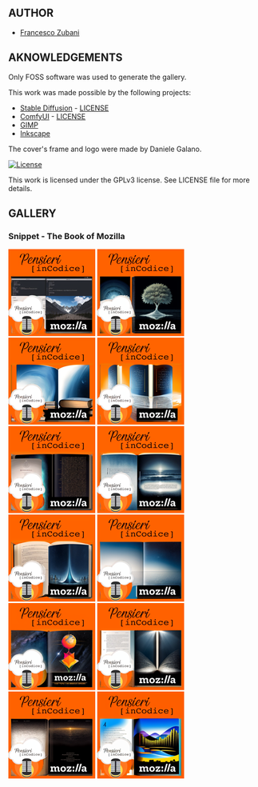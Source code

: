 ## AUTHOR

- [Francesco Zubani](https://www.linkedin.com/in/francesco-zubani-5957081a6/)

## AKNOWLEDGEMENTS

Only FOSS software was used to generate the gallery.

This work was made possible by the following projects:

- [Stable Diffusion](https://github.com/CompVis/stable-diffusion) - [LICENSE](https://github.com/CompVis/stable-diffusion/blob/main/LICENSE)
- [ComfyUI](https://github.com/comfyanonymous/ComfyUI) - [LICENSE](https://github.com/comfyanonymous/ComfyUI/blob/master/LICENSE)
- [GIMP](https://www.gimp.org/)
- [Inkscape](https://inkscape.org/)

The cover's frame and logo were made by Daniele Galano.

[![License](https://img.shields.io/badge/License-GPL%20v3-blue.svg)](http://www.gnu.org/licenses/gpl-3.0)

This work is licensed under the GPLv3 license.
See LICENSE file for more details.

## GALLERY

### Snippet - The Book of Mozilla

<div class="gallery">
  <a href="PIC98_01.png"><img class="thumbnail" src="./thumbs/PIC98_01.png" alt="PIC98_01"></a>
  <a href="PIC98_02.png"><img class="thumbnail" src="./thumbs/PIC98_02.png" alt="PIC98_02"></a>
  <a href="PIC98_03.png"><img class="thumbnail" src="./thumbs/PIC98_03.png" alt="PIC98_03"></a>
  <a href="PIC98_04.png"><img class="thumbnail" src="./thumbs/PIC98_04.png" alt="PIC98_04"></a>
  <a href="PIC98_05.png"><img class="thumbnail" src="./thumbs/PIC98_05.png" alt="PIC98_05"></a>
  <a href="PIC98_06.png"><img class="thumbnail" src="./thumbs/PIC98_06.png" alt="PIC98_06"></a>
  <a href="PIC98_07.png"><img class="thumbnail" src="./thumbs/PIC98_07.png" alt="PIC98_07"></a>
  <a href="PIC98_08.png"><img class="thumbnail" src="./thumbs/PIC98_08.png" alt="PIC98_08"></a>
  <a href="PIC98_09.png"><img class="thumbnail" src="./thumbs/PIC98_09.png" alt="PIC98_09"></a>
  <a href="PIC98_10.png"><img class="thumbnail" src="./thumbs/PIC98_10.png" alt="PIC98_10"></a>
  <a href="PIC98_11.png"><img class="thumbnail" src="./thumbs/PIC98_11.png" alt="PIC98_11"></a>
  <a href="PIC98_12.png"><img class="thumbnail" src="./thumbs/PIC98_12.png" alt="PIC98_12"></a>
</div>
</body>
</html>
